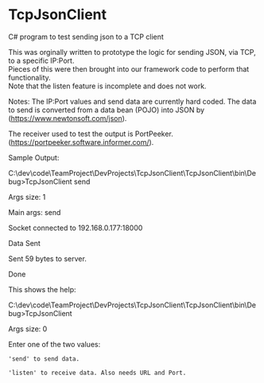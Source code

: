# TcpJsonClient
C# program to test sending json to a TCP client

This was orginally written to prototype the logic for sending JSON, via TCP, to a specific IP:Port.  
Pieces of this were then brought into our framework code to perform that functionality.  
Note that the listen feature is incomplete and does not work.

Notes:
The IP:Port values and send data are currently hard coded.  The data to send is converted from a data bean (POJO) into JSON by (https://www.newtonsoft.com/json).

The receiver used to test the output is PortPeeker.  (https://portpeeker.software.informer.com/).  

Sample Output:

C:\dev\code\TeamProject\DevProjects\TcpJsonClient\TcpJsonClient\bin\Debug>TcpJsonClient send

Args size: 1

Main args: send

Socket connected to 192.168.0.177:18000

Data Sent

Sent 59 bytes to server.

Done 

This shows the help:

C:\dev\code\TeamProject\DevProjects\TcpJsonClient\TcpJsonClient\bin\Debug>TcpJsonClient

Args size: 0

Enter one of the two values:

    'send' to send data.

    'listen' to receive data. Also needs URL and Port.
